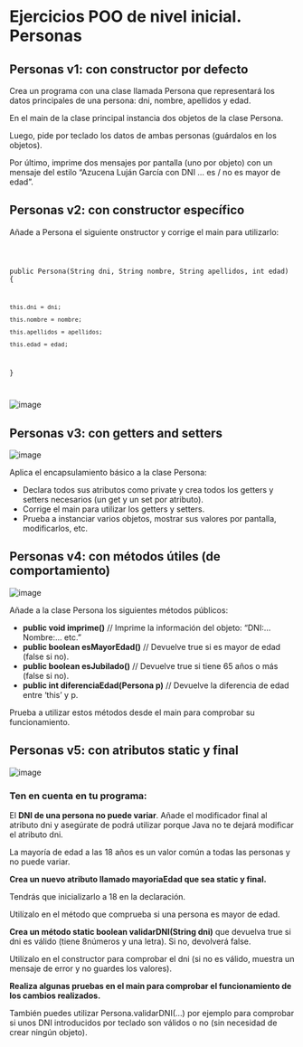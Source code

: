 # Ejercicios POO de nivel inicial. Personas

## Personas v1: con constructor por defecto

Crea un programa con una clase llamada Persona que representará los datos principales de una persona: dni, nombre, apellidos y edad.

En el main de la clase principal instancia dos objetos de la clase Persona. 

Luego, pide por teclado los datos de ambas personas (guárdalos en los objetos). 

Por último, imprime dos mensajes por pantalla (uno por objeto) con un mensaje del estilo “Azucena Luján García con DNI … es / no es mayor de edad”.

## Personas v2: con constructor específico

Añade a Persona el siguiente onstructor y corrige el main para utilizarlo:

<code>
  
public Persona(String dni, String nombre, String apellidos, int edad) {

    this.dni = dni;
    
    this.nombre = nombre;
    
    this.apellidos = apellidos;
    
    this.edad = edad;
 
}
  
</code>


![image](https://user-images.githubusercontent.com/91023374/198569481-69609b0d-b389-46d4-a39d-b337dfb16470.png)


## Personas v3: con getters and setters

![image](https://user-images.githubusercontent.com/91023374/198569700-b627b130-b774-4abd-baaa-ad9336792c24.png)

Aplica el encapsulamiento básico a la clase Persona: 

- Declara todos sus atributos como private y crea todos los getters y setters necesarios (un get y un set por atributo).
- Corrige el main para utilizar los getters y setters. 
- Prueba a instanciar varios objetos, mostrar sus valores por pantalla, modificarlos, etc.


## Personas v4: con métodos útiles (de comportamiento)

![image](https://user-images.githubusercontent.com/91023374/198569875-6ad1b100-f7dd-455d-bd4a-66a59ee2c83a.png)

Añade a la clase Persona los siguientes métodos públicos:

- **public void imprime()** // Imprime la información del objeto: “DNI:… Nombre:… etc.”
- **public boolean esMayorEdad()** // Devuelve true si es mayor de edad (false si no).
- **public boolean esJubilado()** // Devuelve true si tiene 65 años o más (false si no).
- **public int diferenciaEdad(Persona p)** // Devuelve la diferencia de edad entre ‘this’ y p.

Prueba a utilizar estos métodos desde el main para comprobar su funcionamiento.

## Personas v5: con atributos static y final

![image](https://user-images.githubusercontent.com/91023374/198570402-3dc8fc6e-ba5d-452c-a94a-1a92e8730197.png)


### Ten en cuenta en tu programa:

El **DNI de una persona no puede variar**. Añade el modificador final al atributo dni y asegúrate de podrá utilizar porque Java no te dejará modificar el atributo dni.

La mayoría de edad a las 18 años es un valor común a todas las personas y no puede variar.  


**Crea un nuevo atributo llamado mayoriaEdad que sea static y final.** 

Tendrás que inicializarlo a 18 en la declaración. 

Utilízalo en el método que comprueba si una persona es mayor de edad.


**Crea un método static boolean validarDNI(String dni)** que devuelva true si dni es válido (tiene 8números y una letra). Si no, devolverá false. 

Utilízalo en el constructor para comprobar el dni (si no es válido, muestra un mensaje de error y no guardes los valores).


**Realiza algunas pruebas en el main para comprobar el funcionamiento de los cambios realizados.**

También puedes utilizar Persona.validarDNI(…) por ejemplo para comprobar si unos DNI introducidos por teclado son válidos o no (sin necesidad de crear ningún objeto).



